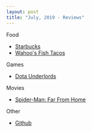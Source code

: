 ```yaml
---
layout: post
title: "July, 2019 - Reviews"
---
```


Food

  - [Starbucks](https://karlcxu.github.io/KarlChoiReviews/1971/03/31/Starbucks.html)
  - [Wahoo's Fish Tacos](https://karlcxu.github.io/KarlChoiReviews/1988/01/01/Wahoo.html)

Games

  - [Dota Underlords](https://karlcxu.github.io/KarlChoiReviews/2019/06/20/Underlords.html)

Movies

  - [Spider-Man: Far From Home](https://karlcxu.github.io/KarlChoiReviews/2019/07/02/FarFromHome.html)
  
Other

- [Github](https://karlcxu.github.io/KarlChoiReviews/2007/10/19/Github.html)
